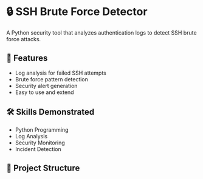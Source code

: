 # 🔒 SSH Brute Force Detector

A Python security tool that analyzes authentication logs to detect SSH brute force attacks.

## 🚀 Features
- Log analysis for failed SSH attempts
- Brute force pattern detection  
- Security alert generation
- Easy to use and extend

## 🛠 Skills Demonstrated
- Python Programming
- Log Analysis
- Security Monitoring
- Incident Detection

## 📁 Project Structure
